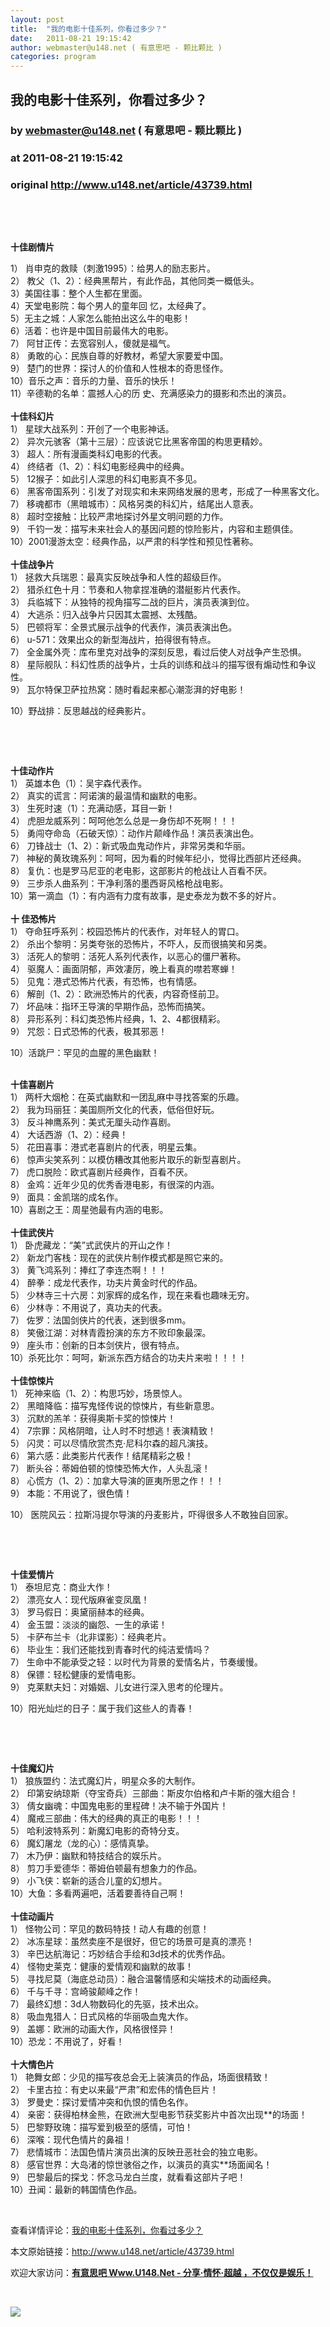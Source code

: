 ```yaml
---
layout: post
title:  "我的电影十佳系列，你看过多少？"
date:   2011-08-21 19:15:42
author: webmaster@u148.net ( 有意思吧 - 颗比颗比 )
categories: program
---
```


## 我的电影十佳系列，你看过多少？
### by webmaster@u148.net ( 有意思吧 - 颗比颗比 )
### at 2011-08-21 19:15:42
### original <http://www.u148.net/article/43739.html>

<p style="text-align:center"> <img src="http://file2.u148.net/images/2010/10/heibang/1633002362-1.jpg" alt="" border="0"></p>
<p> </p>
<p style="font-weight:bold">十佳剧情片</p>
1） 肖申克的救赎（刺激1995）：给男人的励志影片。<br>
2） 教父（1、2）：经典黑帮片，有此作品，其他同类一概低头。<br>
3）美国往事：整个人生都在里面。<br>
4）天堂电影院：每个男人的童年回 忆，太经典了。<br>
5）无主之城：人家怎么能拍出这么牛的电影！<br>
6）活着：也许是中国目前最伟大的电影。<br>
7） 阿甘正传：去宽容别人，傻就是福气。<br>
8） 勇敢的心：民族自尊的好教材，希望大家要爱中国。<br>
9） 楚门的世界：探讨人的价值和人性根本的奇思怪作。<br>
10）音乐之声：音乐的力量、音乐的快乐！<br>
11）辛德勒的名单：震撼人心的历 史、充满感染力的摄影和杰出的演员。<br>
<br>
<span style="font-weight:bold">十佳科幻片</span><br>
1） 星球大战系列：开创了一个电影神话。<br>
2） 异次元骇客（第十三层）：应该说它比黑客帝国的构思更精妙。<br>
3） 超人：所有漫画类科幻电影的代表。<br>
4） 终结者（1、2）：科幻电影经典中的经典。<br>
5） 12猴子：如此引人深思的科幻电影真不多见。<br>
6） 黑客帝国系列：引发了对现实和未来网络发展的思考，形成了一种黑客文化。<br>
7） 移魂都市（黑暗城市）：风格另类的科幻片，结尾出人意表。<br>
8） 超时空接触：比较严肃地探讨外星文明问题的力作。<br>
9） 千钧一发：描写未来社会人的基因问题的惊险影片，内容和主题俱佳。<br>
10）2001漫游太空：经典作品，以严肃的科学性和预见性著称。<br>
<br>
<span style="font-weight:bold">十佳战争片</span><br>
1） 拯救大兵瑞恩：最真实反映战争和人性的超级巨作。<br>
2） 猎杀红色十月：节奏和人物拿捏准确的潜艇影片代表作。<br>
3） 兵临城下：从独特的视角描写二战的巨片，演员表演到位。<br>
4） 大逃杀：归入战争片只因其太震撼、太残酷。<br>
5） 巴顿将军：全景式展示战争的代表作，演员表演出色。<br>
6） u-571：效果出众的新型海战片，拍得很有特点。<br>
7） 全金属外壳：库布里克对战争的深刻反思，看过后使人对战争产生恐惧。<br>
8） 星际舰队：科幻性质的战争片，士兵的训练和战斗的描写很有煽动性和争议性。<br>
9） 瓦尔特保卫萨拉热窝：随时看起来都心潮澎湃的好电影！<br>
<p>
10）野战排：反思越战的经典影片。</p>
<p> </p>
<p style="text-align:center"><img src="http://file3.u148.net/2011/4/images/Leslie/5c2932f2d13aa29c0b46e014.jpg" alt="" border="0"></p>
<br>
<span style="font-weight:bold">十佳动作片</span><br>
1） 英雄本色（1）：吴宇森代表作。<br>
2） 真实的谎言：阿诺演的最温情和幽默的电影。<br>
3） 生死时速（1）：充满动感，耳目一新！<br>
4） 虎胆龙威系列：呵呵他怎么总是一身伤却不死啊！！！<br>
5） 勇闯夺命岛（石破天惊）：动作片颠峰作品！演员表演出色。<br>
6） 刀锋战士（1、2）：新式吸血鬼动作片，非常另类和华丽。<br>
7） 神秘的黄玫瑰系列：呵呵，因为看的时候年纪小，觉得比西部片还经典。<br>
8） 复仇：也是罗马尼亚的老电影，这部影片的枪战让人百看不厌。<br>
9） 三步杀人曲系列：干净利落的墨西哥风格枪战电影。<br>
10）第一滴血（1）：有内涵有力度有故事，是史泰龙为数不多的好片。<br>
<br>
<span style="font-weight:bold">十 佳恐怖片</span><br>
1） 夺命狂呼系列：校园恐怖片的代表作，对年轻人的胃口。<br>
2） 杀出个黎明：另类夸张的恐怖片，不吓人，反而很搞笑和另类。<br>
3） 活死人的黎明：活死人系列代表作，以恶心的僵尸著称。<br>
4） 驱魔人：画面阴郁，声效凄厉，晚上看真的噤若寒蝉！<br>
5） 见鬼：港式恐怖片代表，有恐怖，也有情感。<br>
6） 解剖（1、2）：欧洲恐怖片的代表，内容奇怪前卫。<br>
7） 坏品味：指环王导演的早期作品，恐怖而搞笑。<br>
8） 异形系列：科幻类恐怖片经典，1、2、4都很精彩。<br>
9） 咒怨：日式恐怖的代表，极其邪恶！<br>
<p>
10）活跳尸：罕见的血腥的黑色幽默！</p>
<p style="text-align:center"></p>
<br>
<img src="http://file1.u148.net/images/2010/3/1270045890109.jpg" alt="" align="right" border="0"><span style="font-weight:bold">十佳喜剧片</span><br>
1） 两杆大烟枪：在英式幽默和一团乱麻中寻找答案的乐趣。<br>
2） 我为玛丽狂：美国厕所文化的代表，低俗但好玩。<br>
3） 反斗神鹰系列：美式无厘头动作喜剧。<br>
4） 大话西游（1、2）：经典！<br>
5） 花田喜事：港式老喜剧片的代表，明星云集。<br>
6） 惊声尖笑系列：以模仿糟改其他影片取乐的新型喜剧片。<br>
7） 虎口脱险：欧式喜剧片经典作，百看不厌。<br>
8） 金鸡：近年少见的优秀香港电影，有很深的内涵。<br>
9） 面具：金凯瑞的成名作。<br>
10）喜剧之王：周星弛最有内涵的电影。<br>
<br>
<span style="font-weight:bold">十佳武侠片</span><br>
1） 卧虎藏龙：“美”式武侠片的开山之作！<br>
2） 新龙门客栈：现在的武侠片制作模式都是照它来的。<br>
3） 黄飞鸿系列：捧红了李连杰啊！！！<br>
4） 醉拳：成龙代表作，功夫片黄金时代的作品。<br>
5） 少林寺三十六房：刘家辉的成名作，现在来看也趣味无穷。<br>
6） 少林寺：不用说了，真功夫的代表。<br>
7） 佐罗：法国剑侠片的代表，迷到很多mm。<br>
8） 笑傲江湖：对林青霞扮演的东方不败印象最深。<br>
9） 座头市：创新的日本剑侠片，很有特点。<br>
10）杀死比尔：呵呵，新派东西方结合的功夫片来啦！！！！<br>
<br>
<span style="font-weight:bold">十佳惊悚片</span><br>
1） 死神来临（1、2）：构思巧妙，场景惊人。<br>
2） 黑暗降临：描写鬼怪传说的惊悚片，有些新意思。<br>
3） 沉默的羔羊：获得奥斯卡奖的惊悚片！<br>
4） 7宗罪：风格阴暗，让人时不时想逃！表演精致！<br>
5） 闪灵：可以尽情欣赏杰克·尼科尔森的超凡演技。<br>
6） 第六感：此类影片代表作！结尾精彩之极！<br>
7） 断头谷：蒂姆伯顿的惊悚恐怖大作，人头乱滚！<br>
8） 心慌方（1、2）：加拿大导演的匪夷所思之作！！！<br>
9） 本能：不用说了，很色情！<br>
<p>
10） 医院风云：拉斯冯提尔导演的丹麦影片，吓得很多人不敢独自回家。</p>
<p> </p>
<p style="text-align:center"><img src="http://file3.u148.net/2011/3/images/1301232712460.jpg" alt="" border="0"></p>
<br>
<span style="font-weight:bold">十佳爱情片</span><br>
1） 泰坦尼克：商业大作！<br>
2） 漂亮女人：现代版麻雀变凤凰！<br>
3） 罗马假日：奥黛丽赫本的经典。<br>
4） 金玉盟：淡淡的幽怨、一生的承诺！<br>
5） 卡萨布兰卡（北非谍影）：经典老片。<br>
6） 毕业生：我们还能找到青春时代的纯洁爱情吗？<br>
7） 生命中不能承受之轻：以时代为背景的爱情名片，节奏缓慢。<br>
8） 保镖：轻松健康的爱情电影。<br>
9） 克莱默夫妇：对婚姻、儿女进行深入思考的伦理片。<br>
<p>
10）阳光灿烂的日子：属于我们这些人的青春！</p>
<p> </p>
<p style="text-align:center"><img src="http://file3.u148.net/2011/4/images/Leslie/83136783867c09f50df4d22f.jpg" alt="" border="0"></p>
<br>
<span style="font-weight:bold">十佳魔幻片</span><br>
1） 狼族盟约：法式魔幻片，明星众多的大制作。<br>
2） 印第安纳琼斯（夺宝奇兵）三部曲：斯皮尔伯格和卢卡斯的强大组合！<br>
3） 倩女幽魂：中国鬼电影的里程碑！决不输于外国片！<br>
4） 魔戒三部曲：伟大的经典的真正的电影！！！<br>
5） 哈利波特系列：新魔幻电影的奇特分支。<br>
6） 魔幻屠龙（龙的心）：感情真挚。<br>
7） 木乃伊：幽默和特技结合的娱乐片。<br>
8） 剪刀手爱德华：蒂姆伯顿最有想象力的作品。<br>
9） 小飞侠：崭新的适合儿童的幻想片。<br>
10）大鱼：多看两遍吧，活着要善待自己啊！<br>
<br>
<span style="font-weight:bold">十佳动画片</span><br>
1） 怪物公司：罕见的数码特技！动人有趣的创意！<br>
2） 冰冻星球：虽然卖座不是很好，但它的场景可是真的漂亮！<br>
3） 辛巴达航海记：巧妙结合手绘和3d技术的优秀作品。<br>
4） 怪物史莱克：健康的爱情观和幽默的故事！<br>
5） 寻找尼莫（海底总动员）：融合温馨情感和尖端技术的动画经典。<br>
6） 千与千寻：宫崎骏颠峰之作！<br>
7） 最终幻想：3d人物数码化的先驱，技术出众。<br>
8） 吸血鬼猎人：日式风格的华丽吸血鬼大作。<br>
9） 盖娜：欧洲的动画大作，风格很怪异！<br>
10）恐龙：不用说了，好看！<br>
<br>
<span style="font-weight:bold">十大情色片</span><br>
1） 艳舞女郎：少见的描写夜总会无上装演员的作品，场面很精致！<br>
2） 卡里古拉：有史以来最“严肃”和宏伟的情色巨片！<br>
3） 罗曼史：探讨爱情冲突和仇恨的情色名作。<br>
4） 亲密：获得柏林金熊，在欧洲大型电影节获奖影片中首次出现**的场面！<br>
5） 巴黎野玫瑰：描写爱到极至的感情，可怕！<br>
6） 深喉：现代色情片的鼻祖！<br>
7） 悲情城市：法国色情片演员出演的反映丑恶社会的独立电影。<br>
8） 感官世界：大岛渚的惊世骇俗之作，以演员的真实**场面闻名！<br>
9） 巴黎最后的探戈：怀念马龙白兰度，就看看这部片子吧！<br>
10）丑闻：最新的韩国情色作品。<br><p> </p><p>查看详情评论：<a href="http://www.u148.net/article/43739.html">我的电影十佳系列，你看过多少？</a></p><p>本文原始链接：<a href="http://www.u148.net/article/43739.html">http://www.u148.net/article/43739.html</a></p><p>欢迎大家访问：<a href="http://www.u148.net"><strong>有意思吧 Www.U148.Net - 分享·情怀·超越 ，不仅仅是娱乐！</strong></a></p><p> </p><p><a href="http://dianpu.tao123.com?pid=mm_26142575_0_0&amp;eventid=102167"><img src="http://img.u148.net/activity/used/Tao123_category.gif" border="0"></a></p><p> </p>